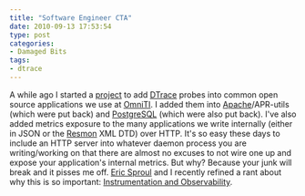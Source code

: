 ```yaml
---
title: "Software Engineer CTA"
date: 2010-09-13 17:53:54
type: post
categories:
- Damaged Bits
tags:
- dtrace
---
```


<p>A while ago I started a <a href="http://labs.omniti.com/labs/project-dtrace">project</a> to add <a href="http://dtrace.org/">DTrace</a> probes into common open source applications we use at <a href="http://omniti.com/">OmniTI</a>.  I added them into <a href="http://httpd.apache.org/">Apache</a>/APR-utils (which were put back) and <a href="http://postgresql.org/">PostgreSQL</a> (which were also put back).  I've also added metrics exposure to the many applications we write internally (either in JSON or the <a href="http://labs.omniti.com/labs/resmon/">Resmon</a> XML DTD) over HTTP.  It's so easy these days to include an HTTP server into whatever daemon process you are writing/working on that there are almost no excuses to not wire one up and expose your application's internal metrics.  But why?  Because your junk will break and it pisses me off.  <a href="http://omniti.com/is/eric-sproul">Eric Sproul</a> and I recently refined a rant about why this is so important: <a href="http://omniti.com/seeds/instrumentation-and-observability">Instrumentation and Observability</a>.
